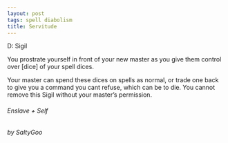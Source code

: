 ```yaml
---
layout: post
tags: spell diabolism
title: Servitude
---
```


D: Sigil

You prostrate yourself in front of your new master as you give them control over [dice] of your spell dices.

Your master can spend these dices on spells as normal, or trade one back to give you a command you cant refuse, which can be to die. You cannot remove this Sigil without your master’s permission.

###### Enslave + Self
###### by SaltyGoo
